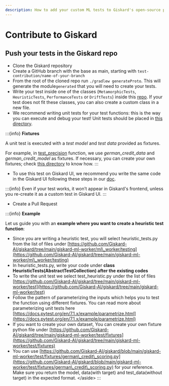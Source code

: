 ```yaml
---
description: How to add your custom ML tests to Giskard's open-source project
---
```


# Contribute to Giskard

## Push your tests in the Giskard repo

* Clone the Giskard repository
* Create a GitHub branch with the base as main, starting with `test-contribution/name-of-your-branch`
* From the root of the cloned repo run `./gradlew generateProto`. This will generate the module`generated` that you will need to create your tests.
* Write your test inside one of the classes (`MetamorphicTests`, `HeuristicTests`, `PerformanceTests` or `DriftTests`) inside this [repo](https://github.com/Giskard-AI/giskard/tree/main/giskard-ml-worker/ml\_worker/testing). If your test does not fit these classes, you can also create a custom class in a new file.
* We recommend writing unit tests for your test functions: this is the way you can execute and debug your test! Unit tests should be placed in [this directory](https://github.com/Giskard-AI/giskard/tree/main/giskard-ml-worker/test).

:::{info}
**Fixtures**

A unit test is executed with a _test model_ and _test data_ provided as fixtures.

For example, in [test\_precision](https://github.com/Giskard-AI/giskard/blob/main/giskard-ml-worker/test/test\_performance.py#L73) function, we use _german\_credit\_data_ and _german\_credit\_model_ as fixtures. If necessary, you can create your own fixtures; check [this directory](https://github.com/Giskard-AI/giskard/tree/main/giskard-ml-worker/test/fixtures) to know how.
:::

* To use this test on Giskard UI, we recommend you write the same code in the Giskard UI following these steps in our [doc](https://docs.giskard.ai/start/guides/create-tests-from-your-review/create-your-custom-test).

:::{info}
Even if your test works, it won’t appear in Giskard's frontend, unless you re-create it as a custom test in Giskard UI.
:::

* Create a Pull Request

:::{info}
**Example**

Let us guide you with an **example where you want to create a heuristic test function**:

* Since you are writing a heuristic test, you will select heuristic\_tests.py from the list of files under [https://github.com/Giskard-AI/giskard/tree/main/giskard-ml-worker/ml\_worker/testing](https://github.com/Giskard-AI/giskard/tree/main/giskard-ml-worker/ml\_worker/testing)
* In heuristic\_tests.py, write your code under **class HeuristicTests(AbstractTestCollection) after the existing codes**
* To write the unit test we select test\_heuristic.py under the list of files [https://github.com/Giskard-AI/giskard/tree/main/giskard-ml-worker/test](https://github.com/Giskard-AI/giskard/tree/main/giskard-ml-worker/test)
* Follow the pattern of parameterizing the inputs which helps you to test the function using different fixtures. You can read more about parameterizing unit tests here [https://docs.pytest.org/en/7.1.x/example/parametrize.html](https://docs.pytest.org/en/7.1.x/example/parametrize.html)
* If you want to create your own dataset, You can create your own fixture python file under [https://github.com/Giskard-AI/giskard/tree/main/giskard-ml-worker/test/fixtures](https://github.com/Giskard-AI/giskard/tree/main/giskard-ml-worker/test/fixtures)
* You can use [https://github.com/Giskard-AI/giskard/blob/main/giskard-ml-worker/test/fixtures/german\_credit\_scoring.py](https://github.com/Giskard-AI/giskard/blob/main/giskard-ml-worker/test/fixtures/german\_credit\_scoring.py) for your reference. Make sure you return the model, data(with target) and test\_data(without target) in the expected format. \</aside>
:::
